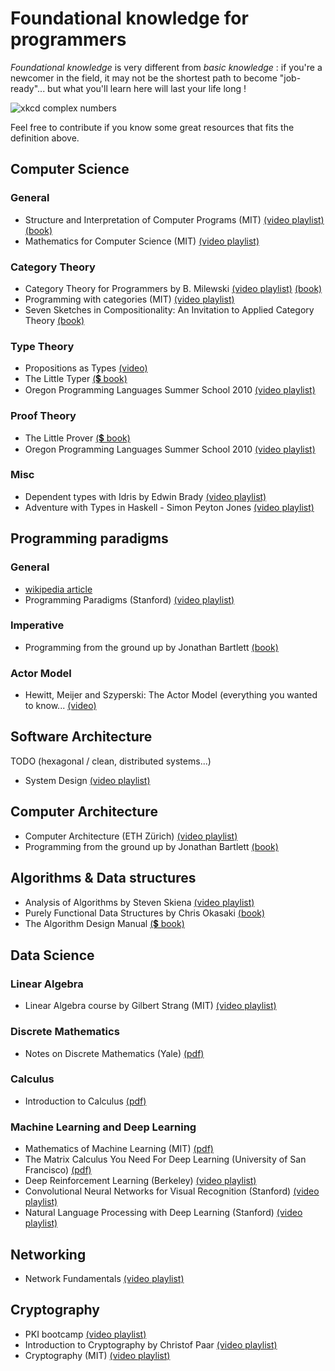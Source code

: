 # Foundational knowledge for programmers

_Foundational knowledge_ is very different from _basic knowledge_ : if you're a newcomer in the field, it may not be the shortest path to become "job-ready"... but what you'll learn here will last your life long !


![xkcd complex numbers](https://imgs.xkcd.com/comics/complex_numbers.png "source: https://xkcd.com/2028/")

Feel free to contribute if you know some great resources that fits the definition above. 


## Computer Science 

### General 
- Structure and Interpretation of Computer Programs (MIT)
  [(video playlist)](https://ocw.mit.edu/courses/electrical-engineering-and-computer-science/6-001-structure-and-interpretation-of-computer-programs-spring-2005/)
  [(book)](https://web.mit.edu/alexmv/6.037/sicp.pdf)
- Mathematics for Computer Science (MIT)
  [(video playlist)](https://www.youtube.com/playlist?list=PLB7540DEDD482705B)

### Category Theory
- Category Theory for Programmers by B. Milewski 
  [(video playlist)](https://www.youtube.com/playlist?list=PLbgaMIhjbmEnaH_LTkxLI7FMa2HsnawM_) 
  [(book)](https://github.com/hmemcpy/milewski-ctfp-pdf)
- Programming with categories (MIT)
  [(video playlist)](https://www.youtube.com/playlist?list=PLhgq-BqyZ7i7MTGhUROZy3BOICnVixETS)
- Seven Sketches in Compositionality: An Invitation to Applied Category Theory 
  [(book)](https://arxiv.org/abs/1803.05316)


### Type Theory
- Propositions as Types 
  [(video)](https://www.youtube.com/watch?v=SknxggwRPzU)
- The Little Typer 
  [(💲 book)](https://mitpress.mit.edu/books/little-typer)
- Oregon Programming Languages Summer School 2010 
  [(video playlist)](https://www.youtube.com/watch?v=ev7AYsLljxk&list=PL8Ky8lYL8-Oh7awp0sqa82o7Ggt4AGhyf&index=5)


### Proof Theory
- The Little Prover 
  [(💲 book)](https://mitpress.mit.edu/books/little-prover)
- Oregon Programming Languages Summer School 2010 
  [(video playlist)](https://www.youtube.com/watch?v=YRu7Xi-mNK8&list=PL8Ky8lYL8-Oh7awp0sqa82o7Ggt4AGhyf&index=12)


### Misc
- Dependent types with Idris by Edwin Brady 
  [(video playlist)](https://www.youtube.com/playlist?list=PL7lYBKOG3R5CLb6AOhE4EaSmVzXrgJM6n)
- Adventure with Types in Haskell - Simon Peyton Jones 
  [(video playlist)](https://www.youtube.com/playlist?list=PL7lYBKOG3R5DnCP3r3bvKreRjRRWpp1Ao)



## Programming paradigms


### General
- [wikipedia article](https://en.wikipedia.org/wiki/Programming_paradigm)
- Programming Paradigms (Stanford)
  [(video playlist)](https://www.youtube.com/playlist?list=PL9D558D49CA734A02)


### Imperative
- Programming from the ground up by Jonathan Bartlett 
  [(book)](https://download-mirror.savannah.gnu.org/releases/pgubook/ProgrammingGroundUp-1-0-booksize.pdf)


### Actor Model
- Hewitt, Meijer and Szyperski: The Actor Model (everything you wanted to know... 
  [(video)](https://www.youtube.com/watch?v=7erJ1DV_Tlo)

## Software Architecture
TODO (hexagonal / clean, distributed systems...)

- System Design 
  [(video playlist)](https://www.youtube.com/playlist?list=PLkQkbY7JNJuBoTemzQfjym0sqbOHt5fnV)


## Computer Architecture
- Computer Architecture (ETH Zürich)
  [(video playlist)](https://www.youtube.com/playlist?list=PL5Q2soXY2Zi-DyoI3HbqcdtUm9YWRR_z-)
- Programming from the ground up by Jonathan Bartlett 
  [(book)](https://download-mirror.savannah.gnu.org/releases/pgubook/ProgrammingGroundUp-1-0-booksize.pdf)


## Algorithms & Data structures
- Analysis of Algorithms by Steven Skiena 
  [(video playlist)](https://www.youtube.com/playlist?list=PLOtl7M3yp-DX32N0fVIyvn7ipWKNGmwpp)
- Purely Functional Data Structures by Chris Okasaki
  [(book)](https://www.cs.cmu.edu/~rwh/theses/okasaki.pdf)
- The Algorithm Design Manual 
  [(💲 book)](http://www.algorist.com/)



## Data Science
### Linear Algebra
- Linear Algebra course by Gilbert Strang (MIT) 
  [(video playlist)](https://ocw.mit.edu/courses/mathematics/18-06-linear-algebra-spring-2010/)


### Discrete Mathematics
- Notes on Discrete Mathematics (Yale) 
  [(pdf)](http://www.cs.yale.edu/homes/aspnes/classes/202/notes.pdf)


### Calculus
- Introduction to Calculus 
  [(pdf)](https://arachnoid.com/calculus/index.html)


### Machine Learning and Deep Learning
- Mathematics of Machine Learning (MIT) 
  [(pdf)](https://ocw.mit.edu/courses/mathematics/18-657-mathematics-of-machine-learning-fall-2015/lecture-notes/MIT18_657F15_LecNote.pdf)
- The Matrix Calculus You Need For Deep Learning (University of San Francisco) 
  [(pdf)](https://explained.ai/matrix-calculus/index.html)
- Deep Reinforcement Learning (Berkeley) 
  [(video playlist)](https://www.youtube.com/playlist?list=PLkFD6_40KJIxJMR-j5A1mkxK26gh_qg37)
- Convolutional Neural Networks for Visual Recognition (Stanford) 
  [(video playlist)](https://www.youtube.com/playlist?list=PL3FW7Lu3i5JvHM8ljYj-zLfQRF3EO8sYv)
- Natural Language Processing with Deep Learning (Stanford) 
  [(video playlist)](https://www.youtube.com/playlist?list=PLoROMvodv4rOhcuXMZkNm7j3fVwBBY42z)



## Networking
- Network Fundamentals 
  [(video playlist)](https://www.youtube.com/playlist?list=PLDQaRcbiSnqF5U8ffMgZzS7fq1rHUI3Q8)



## Cryptography
- PKI bootcamp 
  [(video playlist)](https://www.youtube.com/watch?v=q9vu6_2r0o4&list=PLDp2gaPHHZK-mnKi3Zy_-hRjqLHh5PaAv) 
- Introduction to Cryptography by Christof Paar 
  [(video playlist)](https://www.youtube.com/playlist?list=PL6N5qY2nvvJE8X75VkXglSrVhLv1tVcfy)
- Cryptography (MIT) 
  [(video playlist)](https://www.youtube.com/playlist?list=PL6ogFv-ieghe8MOIcpD6UDtdK-UMHG8oH)
